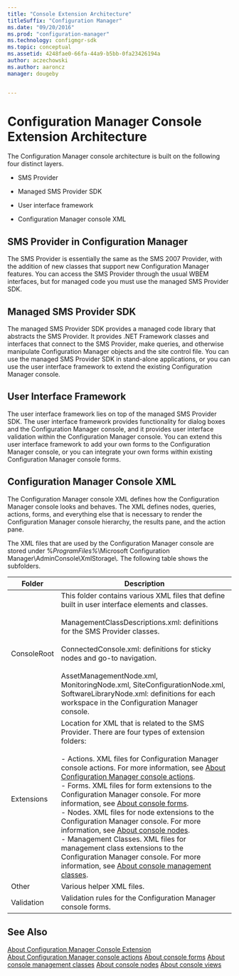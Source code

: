 ```yaml
---
title: "Console Extension Architecture"
titleSuffix: "Configuration Manager"
ms.date: "09/20/2016"
ms.prod: "configuration-manager"
ms.technology: configmgr-sdk
ms.topic: conceptual
ms.assetid: 4248fae0-66fa-44a9-b5bb-0fa23426194a
author: aczechowski
ms.author: aaroncz
manager: dougeby


---
```

# Configuration Manager Console Extension Architecture
The Configuration Manager console architecture is built on the following four distinct layers.  

-   SMS Provider  

-   Managed SMS Provider SDK  

-   User interface framework  

-   Configuration Manager console XML  

## SMS Provider in Configuration Manager  
 The SMS Provider is essentially the same as the SMS 2007 Provider, with the addition of new classes that support new Configuration Manager features. You can access the SMS Provider through the usual WBEM interfaces, but for managed code you must use the managed SMS Provider SDK.  

## Managed SMS Provider SDK  
 The managed SMS Provider SDK provides a managed code library that abstracts the SMS Provider. It provides .NET Framework classes and interfaces that connect to the SMS Provider, make queries, and otherwise manipulate Configuration Manager objects and the site control file. You can use the managed SMS Provider SDK in stand-alone applications, or you can use the user interface framework to extend the existing Configuration Manager console.  

## User Interface Framework  
 The user interface framework lies on top of the managed SMS Provider SDK. The user interface framework provides functionality for dialog boxes and the Configuration Manager console, and it provides user interface validation within the Configuration Manager console. You can extend this user interface framework to add your own forms to the Configuration Manager console, or you can integrate your own forms within existing Configuration Manager console forms.  

## Configuration Manager Console XML  
 The Configuration Manager console XML defines how the Configuration Manager console looks and behaves. The XML defines nodes, queries, actions, forms, and everything else that is necessary to render the Configuration Manager console hierarchy, the results pane, and the action pane.  

 The XML files that are used by the Configuration Manager console are stored under %*ProgramFiles%*\Microsoft Configuration Manager\AdminConsole\XmlStorage\\. The following table shows the subfolders.  

|Folder|Description|  
|------------|-----------------|  
|ConsoleRoot|This folder contains various XML files that define built in user interface elements and classes.<br /><br /> ManagementClassDescriptions.xml: definitions for the SMS Provider classes.<br /><br /> ConnectedConsole.xml: definitions for sticky nodes and go-to navigation.<br /><br /> AssetManagementNode.xml, MonitoringNode.xml, SiteConfigurationNode.xml, SoftwareLibraryNode.xml: definitions for each workspace in the Configuration Manager console.|  
|Extensions|Location for XML that is related to the SMS Provider. There are four types of extension folders:<br /><br /> -   Actions. XML files for Configuration Manager console actions. For more information, see [About Configuration Manager console actions](configuration-manager-actions.md).<br />-   Forms. XML files for form extensions to the Configuration Manager console. For more information, see [About console forms](about-configuration-manager-console-forms.md).<br />-   Nodes. XML files for node extensions to the Configuration Manager console. For more information, see [About console nodes](about-configuration-manager-console-nodes.md).<br />-   Management Classes. XML files for management class extensions to the Configuration Manager console. For more information, see [About console management classes](about-configuration-manager-console-management-classes.md).|  
|Other|Various helper XML files.|  
|Validation|Validation rules for the Configuration Manager console forms.|  

## See Also  
 [About Configuration Manager Console Extension](../../../../develop/core/servers/console/about-configuration-manager-console-extension.md)   
 [About Configuration Manager console actions](configuration-manager-actions.md)
 [About console forms](about-configuration-manager-console-forms.md)
[About console management classes](about-configuration-manager-console-management-classes.md)
 [About console nodes](about-configuration-manager-console-nodes.md)
 [About console views](about-configuration-manager-console-views.md)
